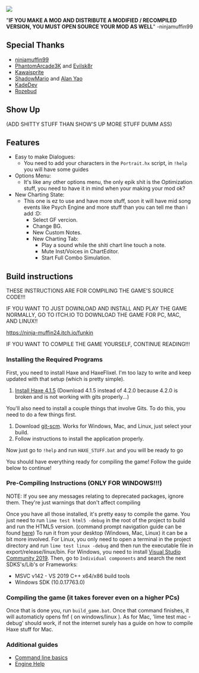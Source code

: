![](https://raw.githubusercontent.com/susyboy23/OverchargedEngine/main/art/OverchargedEngineLogoNew.png)

"**IF YOU MAKE A MOD AND DISTRIBUTE A MODIFIED / RECOMPILED VERSION, YOU MUST OPEN SOURCE YOUR MOD AS WELL**"
-ninjamuffin99

## Special Thanks

- [ninjamuffin99](https://twitter.com/ninja_muffin99)
- [PhantomArcade3K](https://twitter.com/phantomarcade3k) and [Evilsk8r](https://twitter.com/evilsk8r)
- [Kawaisprite](https://twitter.com/kawaisprite)
- [ShadowMario](https://github.com/ShadowMario) and [Alan Yao](https://github.com/alanyao)
- [KadeDev](https://github.com/KadeDev)
- [Rozebud](https://github.com/ThatRozebudDude)

## Show Up

(ADD SHITTY STUFF THAN SHOW'S UP MORE STUFF DUMM ASS) 

## Features
- Easy to make Dialogues:
	- You need to add your characters in the `Portrait.hx` script, in `!help` you will have some guides
- Options Menu:
	- It's like any other options menu, the only epik shit is the Optimization stuff, you need to have it in mind when your making your mod ok?
- New Charting State:
	- This one is ez to use and have more stuff, soon it will have mid song events like Psych Engine and more stuff than you can tell me than i add :D:
		- Select GF vercion.
		- Change BG.
		- New Custom Notes.
		- New Charting Tab:
			- Play a sound while the shiti chart line touch a note.
			- Mute Inst/Voices in ChartEditor.
			- Start Full Combo Simulation.

## Build instructions

THESE INSTRUCTIONS ARE FOR COMPILING THE GAME'S SOURCE CODE!!!

IF YOU WANT TO JUST DOWNLOAD AND INSTALL AND PLAY THE GAME NORMALLY, GO TO ITCH.IO TO DOWNLOAD THE GAME FOR PC, MAC, AND LINUX!!

https://ninja-muffin24.itch.io/funkin

IF YOU WANT TO COMPILE THE GAME YOURSELF, CONTINUE READING!!!

### Installing the Required Programs

First, you need to install Haxe and HaxeFlixel. I'm too lazy to write and keep updated with that setup (which is pretty simple). 
1. [Install Haxe 4.1.5](https://haxe.org/download/version/4.1.5/) (Download 4.1.5 instead of 4.2.0 because 4.2.0 is broken and is not working with gits properly...)

You'll also need to install a couple things that involve Gits. To do this, you need to do a few things first.
1. Download [git-scm](https://git-scm.com/downloads). Works for Windows, Mac, and Linux, just select your build.
2. Follow instructions to install the application properly.

Now just go to `!help` and run `HAXE_STUFF.bat` and you will be ready to go

You should have everything ready for compiling the game! Follow the guide below to continue!

### Pre-Compiling Instructions (ONLY FOR WINDOWS!!!)
NOTE: If you see any messages relating to deprecated packages, ignore them. They're just warnings that don't affect compiling

Once you have all those installed, it's pretty easy to compile the game. You just need to run `lime test html5 -debug` in the root of the project to build and run the HTML5 version. (command prompt navigation guide can be found [here](https://ninjamuffin99.newgrounds.com/news/post/1090480))
To run it from your desktop (Windows, Mac, Linux) it can be a bit more involved. For Linux, you only need to open a terminal in the project directory and run `lime test linux -debug` and then run the executable file in export/release/linux/bin. For Windows, you need to install [Visual Studio Community 2019](https://visualstudio.microsoft.com/es/thank-you-downloading-visual-studio/?sku=community&rel=16&utm_medium=microsoft&utm_source=docs.microsoft.com&utm_campaign=download+from+relnotes&utm_content=vs2019ga+button). Then, go to `Individual components` and search the next SDKS's/Lib's or Frameworks:
* MSVC v142 - VS 2019 C++ x64/x86 build tools
* Windows SDK (10.0.17763.0)
### Compiling the game (it takes forever even on a higher PCs)
Once that is done you, run `build_game.bat`. Once that command finishes, it will automaticly opens fnf ( on windows/linux ).
As for Mac, 'lime test mac -debug' should work, if not the internet surely has a guide on how to compile Haxe stuff for Mac.

### Additional guides
- [Command line basics](https://ninjamuffin99.newgrounds.com/news/post/1090480)
- [Engine Help](https://github.com/susyboy23/OverchargedEngine/tree/main/!help)
